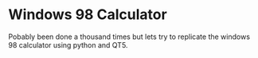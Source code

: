 # Windows 98 Calculator

Pobably been done a thousand times but lets try to replicate the windows 98 calculator using python and QT5. 